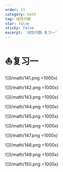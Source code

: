 ```yaml
---
order: 13
category: math
tag: 线性代数
star: false
sticky: false
excerpt: '线性代数-复习一'
---
```


# :boat:复习一

![](/math/141.png =1000x)

![](/math/142.png =1000x)

![](/math/143.png =1000x)

![](/math/144.png =1000x)

![](/math/145.png =1000x)

![](/math/146.png =1000x)

![](/math/147.png =1000x)

![](/math/148.png =1000x)

![](/math/149.png =1000x)

![](/math/150.png =1000x)